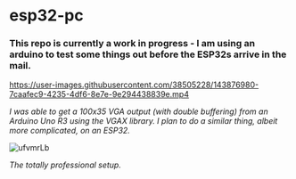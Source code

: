 # esp32-pc

### This repo is currently a work in progress - I am using an arduino to test some things out before the ESP32s arrive in the mail.

https://user-images.githubusercontent.com/38505228/143876980-7caafec9-4235-4df6-8e7e-9e294438839e.mp4

*I was able to get a 100x35 VGA output (with double buffering) from an Arduino Uno R3 using the VGAX library. I plan to do a similar thing, albeit more complicated, on an ESP32.*

![ufvmrLb](https://user-images.githubusercontent.com/38505228/143796834-9cc93245-0a8d-4251-9db7-b937ecbacc37.jpg)

*The totally professional setup.*
